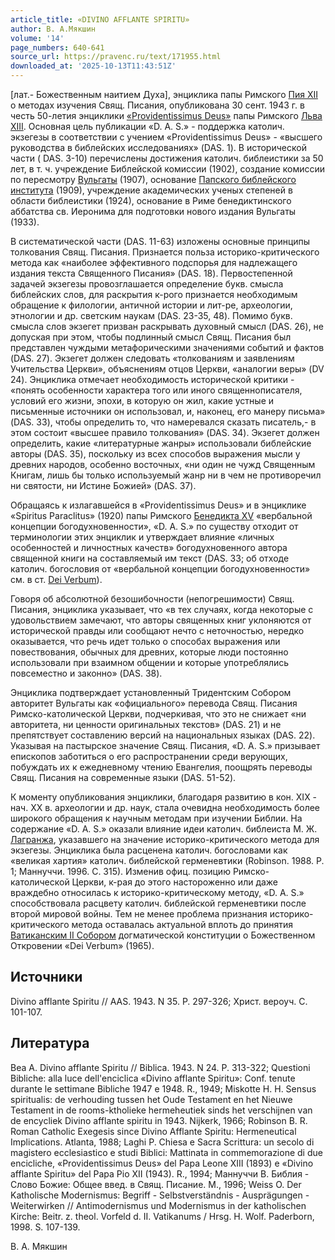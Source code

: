 ```yaml
---
article_title: «DIVINO AFFLANTE SPIRITU»
author: В. А.Мякшин
volume: '14'
page_numbers: 640-641
source_url: https://pravenc.ru/text/171955.html
downloaded_at: '2025-10-13T11:43:51Z'
---
```


[лат.- Божественным наитием Духа], энциклика папы Римского [Пия XII](<https://pravenc.ru/text/Пий XII.html>) о методах изучения Свящ. Писания, опубликована 30 сент. 1943 г. в честь 50-летия энциклики [«Providentissimus Deus»](<https://pravenc.ru/text/ Providentissimus Deus .html>) папы Римского [Льва XIII](<https://pravenc.ru/text/Лев XIII.html>). Основная цель публикации «D. A. S.» - поддержка католич. экзегезы в соответствии с учением «Providentissimus Deus» - «высшего руководства в библейских исследованиях» (DAS. 1). В исторической части (
DAS. 3-10) перечислены достижения католич. библеистики за 50 лет, в т. ч. учреждение Библейской комиссии (1902), создание комиссии по пересмотру [Вульгаты](https://pravenc.ru/text/Вульгата.html) (1907), основание [Папского библейского института](<https://pravenc.ru/text/Папского библейского института.html>) (1909), учреждение академических ученых степеней в области библеистики (1924), основание в Риме бенедиктинского аббатства св. Иеронима для подготовки нового издания Вульгаты (1933).

В систематической части (DAS. 11-63) изложены основные принципы толкования Свящ. Писания. Признается польза историко-критического метода как «наиболее эффективного подспорья для надлежащего издания текста Священного Писания» (DAS. 18). Первостепенной задачей экзегезы провозглашается определение букв. смысла библейских слов, для раскрытия к-рого признается необходимым обращение к филологии, античной истории и лит-ре, археологии, этнологии и др. светским наукам (DAS. 23-35, 48). Помимо букв. смысла слов экзегет призван раскрывать духовный смысл (DAS. 26), не допуская при этом, чтобы подлинный смысл Свящ. Писания был представлен чуждыми метафорическими значениями событий и фактов (DAS. 27). Экзегет должен следовать «толкованиям и заявлениям Учительства Церкви», объяснениям отцов Церкви, «аналогии веры» (DV 24). Энциклика отмечает необходимость исторической критики - «понять особенности характера того или иного священнописателя, условий его жизни, эпохи, в которую он жил, какие устные и письменные источники он использовал, и, наконец, его манеру письма» (DAS. 33), чтобы определить то, что намеревался сказать писатель,- в этом состоит «высшее правило толкования» (DAS. 34). Экзегет должен определить, какие «литературные жанры» использовали библейские авторы (DAS. 35), поскольку из всех способов выражения мысли у древних народов, особенно восточных, «ни один не чужд Священным Книгам, лишь бы только используемый жанр ни в чем не противоречил ни святости, ни Истине Божией» (DAS. 37).

Обращаясь к излагавшейся в «Providentissimus Deus» и в энциклике «Spiritus Paraclitus» (1920) папы Римского [Бенедикта XV](<https://pravenc.ru/text/Бенедикта XV.html>) «вербальной концепции богодухновенности», «D. A. S.» по существу отходит от терминологии этих энциклик и утверждает влияние «личных особенностей и личностных качеств» богодухновенного автора священной книги на составляемый им текст (DAS. 33; об отходе католич. богословия от «вербальной концепции богодухновенности» см. в ст. [Dei Verbum](<https://pravenc.ru/text/Dei Verbum.html>)).

Говоря об абсолютной безошибочности (непогрешимости) Свящ. Писания, энциклика указывает, что «в тех случаях, когда некоторые с удовольствием замечают, что авторы священных книг уклоняются от исторической правды или сообщают нечто с неточностью, нередко оказывается, что речь идет только о способах выражения или повествования, обычных для древних, которые люди постоянно использовали при взаимном общении и которые употреблялись повсеместно и законно» (DAS. 38).

Энциклика подтверждает установленный Тридентским Собором авторитет Вульгаты как «официального» перевода Свящ. Писания Римско-католической Церкви, подчеркивая, что это не снижает «ни авторитета, ни ценности оригинальных текстов» (DAS. 21) и не препятствует составлению версий на национальных языках (DAS. 22). Указывая на пастырское значение Свящ. Писания, «D. A. S.» призывает епископов заботиться о его распространении среди верующих, побуждать их к ежедневному чтению Евангелия, поощрять переводы Свящ. Писания на современные языки (DAS. 51-52).

К моменту опубликования энциклики, благодаря развитию в кон. XIX - нач. ХХ в. археологии и др. наук, стала очевидна необходимость более широкого обращения к научным методам при изучении Библии. На содержание «D. A. S.» оказали влияние идеи католич. библеиста М. Ж. [Лагранжа](https://pravenc.ru/text/Лагранжа.html), указавшего на значение историко-критического метода для экзегезы. Энциклика была расценена католич. богословами как «великая хартия» католич. библейской герменевтики (Robinson. 1988. Р. 1; Маннуччи. 1996. С. 315). Изменив офиц. позицию Римско-католической Церкви, к-рая до этого настороженно или даже враждебно относилась к историко-критическому методу, «D. A. S.» способствовала расцвету католич. библейской герменевтики после второй мировой войны. Тем не менее проблема признания историко-критического метода оставалась актуальной вплоть до принятия [Ватиканским II Собором](<https://pravenc.ru/text/Ватиканским II Собором.html>) догматической конституции о Божественном Откровении «Dei Verbum» (1965).

## Источники

Divino afflante Spiritu // AAS. 1943. N 35. Р. 297-326; Христ. вероуч. С. 101-107.

## Литература

Bea A. Divino afflante Spiritu // Biblica. 1943. N 24. P. 313-322; Questioni Bibliche: alla luce dell'enciclica «Divino afflante Spiritu»: Conf. tenute durante le settimane Bibliche 1947 e 1948. R., 1949; Miskotte H. H. Sensus spiritualis: de verhouding tussen het Oude Testament en het Nieuwe Testament in de rooms-ktholieke hermeheutiek sinds het verschijnen van de encycliek Divino afflante spiritu in 1943. Nijkerk, 1966; Robinson B. R. Roman Catholic Exegesis since Divino Afflante Spiritu: Hermeneutical Implications. Atlanta, 1988; Laghi P. Chiesa e Sacra Scrittura: un secolo di magistero ecclesiastico e studi Biblici: Mattinata in commemorazione di due encicliche, «Providentissimus Deus» del Papa Leone XIII (1893) e «Divino afflante Spiritu» del Papa Pio XII (1943). R., 1994; Маннуччи В. Библия - Слово Божие: Общее введ. в Свящ. Писание. М., 1996; Weiss O. Der Katholische Modernismus: Begriff - Selbstverständnis - Ausprägungen - Weiterwirken // Antimodernismus und Modernismus in der katholischen Kirche: Beitr. z. theol. Vorfeld d. II. Vatikanums / Hrsg. H. Wolf. Paderborn, 1998. S. 107-139.

В. А.  Мякшин
